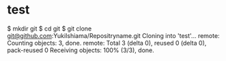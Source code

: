 # test
$ mkdir git
$ cd git
$ git clone git@github.com:YukiIshiama/Repositryname.git
Cloning into 'test'...
remote: Counting objects: 3, done.
remote: Total 3 (delta 0), reused 0 (delta 0), pack-reused 0
Receiving objects: 100% (3/3), done.
